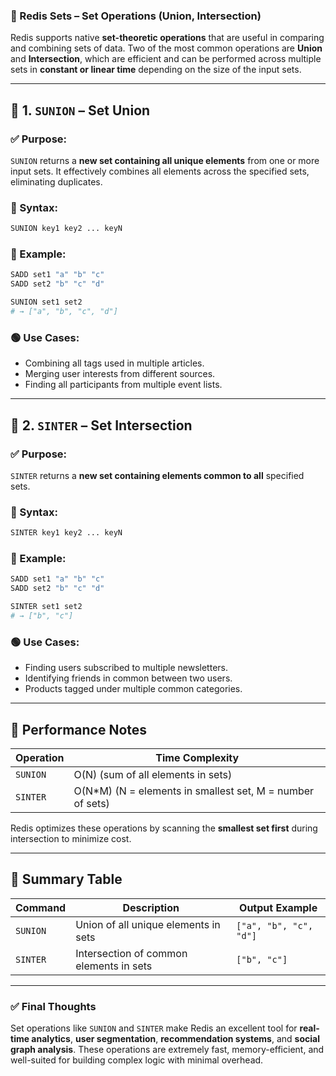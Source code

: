 ### 📘 Redis Sets – Set Operations (Union, Intersection)

Redis supports native **set-theoretic operations** that are useful in comparing and combining sets of data. Two of the most common operations are **Union** and **Intersection**, which are efficient and can be performed across multiple sets in **constant or linear time** depending on the size of the input sets.

---

## 🔹 1. `SUNION` – Set Union

### ✅ Purpose:
`SUNION` returns a **new set containing all unique elements** from one or more input sets. It effectively combines all elements across the specified sets, eliminating duplicates.

### 🔧 Syntax:
```bash
SUNION key1 key2 ... keyN
```

### 🧪 Example:
```bash
SADD set1 "a" "b" "c"
SADD set2 "b" "c" "d"

SUNION set1 set2
# → ["a", "b", "c", "d"]
```

### 🟢 Use Cases:
- Combining all tags used in multiple articles.
- Merging user interests from different sources.
- Finding all participants from multiple event lists.

---

## 🔹 2. `SINTER` – Set Intersection

### ✅ Purpose:
`SINTER` returns a **new set containing elements common to all** specified sets.

### 🔧 Syntax:
```bash
SINTER key1 key2 ... keyN
```

### 🧪 Example:
```bash
SADD set1 "a" "b" "c"
SADD set2 "b" "c" "d"

SINTER set1 set2
# → ["b", "c"]
```

### 🟢 Use Cases:
- Finding users subscribed to multiple newsletters.
- Identifying friends in common between two users.
- Products tagged under multiple common categories.

---

## 🔹 Performance Notes

| Operation | Time Complexity   |
|-----------|-------------------|
| `SUNION`  | O(N) (sum of all elements in sets) |
| `SINTER`  | O(N*M) (N = elements in smallest set, M = number of sets) |

Redis optimizes these operations by scanning the **smallest set first** during intersection to minimize cost.

---

## 🔹 Summary Table

| Command    | Description                                | Output Example             |
|------------|--------------------------------------------|----------------------------|
| `SUNION`   | Union of all unique elements in sets       | `["a", "b", "c", "d"]`     |
| `SINTER`   | Intersection of common elements in sets    | `["b", "c"]`               |

---

### ✅ Final Thoughts

Set operations like `SUNION` and `SINTER` make Redis an excellent tool for **real-time analytics**, **user segmentation**, **recommendation systems**, and **social graph analysis**. These operations are extremely fast, memory-efficient, and well-suited for building complex logic with minimal overhead.

